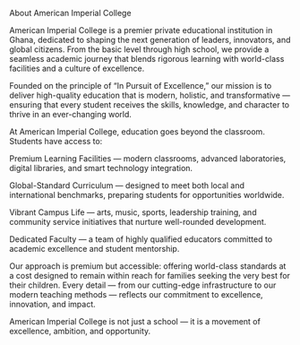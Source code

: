 About American Imperial College

American Imperial College is a premier private educational institution in Ghana, dedicated to shaping the next generation of leaders, innovators, and global citizens. From the basic level through high school, we provide a seamless academic journey that blends rigorous learning with world-class facilities and a culture of excellence.

Founded on the principle of “In Pursuit of Excellence,” our mission is to deliver high-quality education that is modern, holistic, and transformative — ensuring that every student receives the skills, knowledge, and character to thrive in an ever-changing world.

At American Imperial College, education goes beyond the classroom. Students have access to:

Premium Learning Facilities — modern classrooms, advanced laboratories, digital libraries, and smart technology integration.

Global-Standard Curriculum — designed to meet both local and international benchmarks, preparing students for opportunities worldwide.

Vibrant Campus Life — arts, music, sports, leadership training, and community service initiatives that nurture well-rounded development.

Dedicated Faculty — a team of highly qualified educators committed to academic excellence and student mentorship.

Our approach is premium but accessible: offering world-class standards at a cost designed to remain within reach for families seeking the very best for their children. Every detail — from our cutting-edge infrastructure to our modern teaching methods — reflects our commitment to excellence, innovation, and impact.

American Imperial College is not just a school — it is a movement of excellence, ambition, and opportunity.
